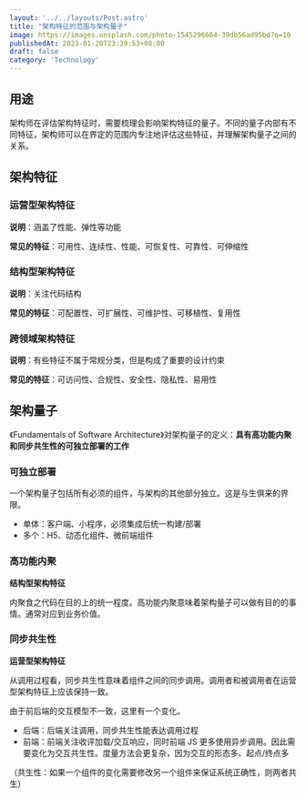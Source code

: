 ```yaml
---
layout: '../../layouts/Post.astro'
title: "架构特征的范围与架构量子"
image: https://images.unsplash.com/photo-1545296664-39db56ad95bd?q=10
publishedAt: 2023-01-20T23:39:53+08:00
draft: false
category: 'Technology'
---
```


## 用途

架构师在评估架构特征时，需要梳理会影响架构特征的量子。不同的量子内部有不同特征，架构师可以在界定的范围内专注地评估这些特征，并理解架构量子之间的关系。

## 架构特征

### 运营型架构特征

**说明**：涵盖了性能、弹性等功能

**常见的特征**：可用性、连续性、性能、可恢复性、可靠性、可伸缩性

### 结构型架构特征

**说明**：关注代码结构

**常见的特征**：可配置性、可扩展性、可维护性、可移植性、复用性

### 跨领域架构特征

**说明**：有些特征不属于常规分类，但是构成了重要的设计约束

**常见的特征**：可访问性、合规性、安全性、隐私性、易用性

## 架构量子

《Fundamentals of Software Architecture》对架构量子的定义：**具有高功能内聚和同步共生性的可独立部署的工作**

### 可独立部署

一个架构量子包括所有必须的组件，与架构的其他部分独立。这是与生俱来的界限。
* 单体：客户端、小程序，必须集成后统一构建/部署
* 多个：H5、动态化组件、微前端组件

### 高功能内聚

**结构型架构特征**

内聚食之代码在目的上的统一程度。高功能内聚意味着架构量子可以做有目的的事情。通常对应到业务价值。

### 同步共生性

**运营型架构特征**

从调用过程看，同步共生性意味着组件之间的同步调用。调用者和被调用者在运营型架构特征上应该保持一致。

由于前后端的交互模型不一致，这里有一个变化。

* 后端：后端关注调用，同步共生性能表达调用过程
* 前端：前端关注收评加载/交互响应，同时前端 JS 更多使用异步调用。因此需要变化为交互共生性。度量方法会更复杂，因为交互的形态多、起点/终点多

（共生性：如果一个组件的变化需要修改另一个组件来保证系统正确性，则两者共生）
